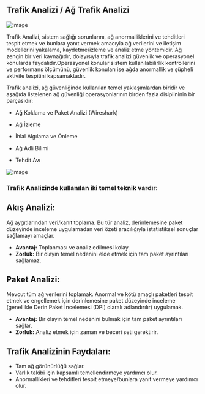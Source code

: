 ## Trafik Analizi / Ağ Trafik Analizi

![image](https://github.com/user-attachments/assets/801ecfa9-b894-4e31-996c-33fcd067a82e)

Trafik Analizi, sistem sağlığı sorunlarını, ağ anormalliklerini ve tehditleri tespit etmek ve bunlara yanıt vermek amacıyla ağ verilerini ve iletişim modellerini yakalama, kaydetme/izleme ve analiz etme yöntemidir.
Ağ zengin bir veri kaynağıdır, dolayısıyla trafik analizi güvenlik ve operasyonel konularda faydalıdır.Operasyonel konular sistem kullanılabilirlik kontrollerini ve performans ölçümünü, güvenlik konuları ise ağda anormallik ve şüpheli aktivite tespitini kapsamaktadır.

Trafik analizi, ağ güvenliğinde kullanılan temel yaklaşımlardan biridir ve aşağıda listelenen ağ güvenliği operasyonlarının birden fazla disiplininin bir parçasıdır:


* Ağ Koklama ve Paket Analizi (Wireshark) 

* Ağ İzleme 

* İhlal Algılama ve Önleme

* Ağ Adli Bilimi 
* Tehdit Avı

![image](https://github.com/user-attachments/assets/a2eb3461-c4f1-4236-a339-75366400ab89)


### Trafik Analizinde kullanılan iki temel teknik vardır:

## Akış Analizi:
Ağ aygıtlarından veri/kanıt toplama. Bu tür analiz, derinlemesine paket düzeyinde inceleme uygulamadan veri özeti aracılığıyla istatistiksel sonuçlar sağlamayı amaçlar.

* **Avantaj:** Toplanması ve analiz edilmesi kolay.
* **Zorluk:** Bir olayın temel nedenini elde etmek için tam paket ayrıntıları sağlamaz.

## Paket Analizi:
Mevcut tüm ağ verilerini toplamak. Anormal ve kötü amaçlı paketleri tespit etmek ve engellemek için derinlemesine paket düzeyinde inceleme (genellikle Derin Paket İncelemesi (DPI) olarak adlandırılır) uygulamak.

* **Avantaj:** Bir olayın temel nedenini bulmak için tam paket ayrıntıları sağlar.
* **Zorluk:** Analiz etmek için zaman ve beceri seti gerektirir.

## Trafik Analizinin Faydaları:

* Tam ağ görünürlüğü sağlar.
*  Varlık takibi için kapsamlı temellendirmeye yardımcı olur.
*  Anormallikleri ve tehditleri tespit etmeye/bunlara yanıt vermeye yardımcı olur.
